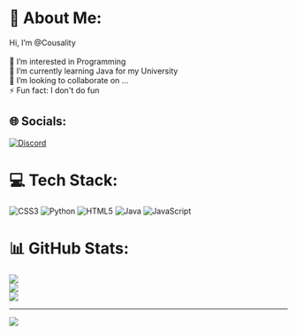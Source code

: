 # 💫 About Me:
Hi, I’m @Cousality<br><br>    👀 I’m interested in Programming<br>    🌱 I’m currently learning Java for my University<br>    💞️ I’m looking to collaborate on ...<br>    ⚡ Fun fact: I don't do fun<br>


## 🌐 Socials:
[![Discord](https://img.shields.io/badge/Discord-%237289DA.svg?logo=discord&logoColor=white)](https://discord.gg/CJBail#9930) 

# 💻 Tech Stack:
![CSS3](https://img.shields.io/badge/css3-%231572B6.svg?style=for-the-badge&logo=css3&logoColor=white) ![Python](https://img.shields.io/badge/python-3670A0?style=for-the-badge&logo=python&logoColor=ffdd54) ![HTML5](https://img.shields.io/badge/html5-%23E34F26.svg?style=for-the-badge&logo=html5&logoColor=white) ![Java](https://img.shields.io/badge/java-%23ED8B00.svg?style=for-the-badge&logo=openjdk&logoColor=white) ![JavaScript](https://img.shields.io/badge/javascript-%23323330.svg?style=for-the-badge&logo=javascript&logoColor=%23F7DF1E)
# 📊 GitHub Stats:
![](https://github-readme-stats.vercel.app/api?username=Cousality&theme=dark&hide_border=false&include_all_commits=false&count_private=false)<br/>
![](https://github-readme-streak-stats.herokuapp.com/?user=Cousality&theme=dark&hide_border=false)<br/>
![](https://github-readme-stats.vercel.app/api/top-langs/?username=Cousality&theme=dark&hide_border=false&include_all_commits=false&count_private=false&layout=compact)

---
[![](https://visitcount.itsvg.in/api?id=Cousality&icon=0&color=0)](https://visitcount.itsvg.in)

<!-- Proudly created with GPRM ( https://gprm.itsvg.in ) -->

 




<!---
Cousality/Cousality is a ✨ special ✨ repository because its `README.md` (this file) appears on your GitHub profile.
You can click the Preview link to take a look at your changes.
--->
